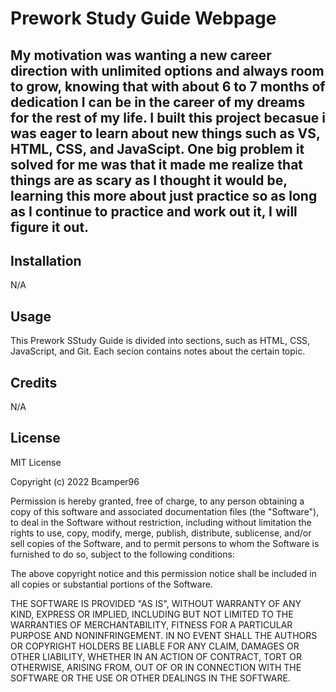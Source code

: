 # Prework Study Guide Webpage

## My motivation was wanting a new career direction with unlimited options and always room to grow, knowing that with about 6 to 7 months of dedication I can be in the career of my dreams for the rest of my life. I built this project becasue i was eager to learn about new things such as VS, HTML, CSS, and JavaScipt. One big problem it solved for me was that it made me realize that things are as scary as I thought it would be, learning this more about just practice so as long as I continue to practice and work out it, I will figure it out.

## Installation

N/A

## Usage

This Prework SStudy Guide is divided into sections, such as HTML, CSS, JavaScript, and Git.
Each secion contains notes about the certain topic.

## Credits

N/A

## License

MIT License

Copyright (c) 2022 Bcamper96

Permission is hereby granted, free of charge, to any person obtaining a copy
of this software and associated documentation files (the "Software"), to deal
in the Software without restriction, including without limitation the rights
to use, copy, modify, merge, publish, distribute, sublicense, and/or sell
copies of the Software, and to permit persons to whom the Software is
furnished to do so, subject to the following conditions:

The above copyright notice and this permission notice shall be included in all
copies or substantial portions of the Software.

THE SOFTWARE IS PROVIDED "AS IS", WITHOUT WARRANTY OF ANY KIND, EXPRESS OR
IMPLIED, INCLUDING BUT NOT LIMITED TO THE WARRANTIES OF MERCHANTABILITY,
FITNESS FOR A PARTICULAR PURPOSE AND NONINFRINGEMENT. IN NO EVENT SHALL THE
AUTHORS OR COPYRIGHT HOLDERS BE LIABLE FOR ANY CLAIM, DAMAGES OR OTHER
LIABILITY, WHETHER IN AN ACTION OF CONTRACT, TORT OR OTHERWISE, ARISING FROM,
OUT OF OR IN CONNECTION WITH THE SOFTWARE OR THE USE OR OTHER DEALINGS IN THE
SOFTWARE.
